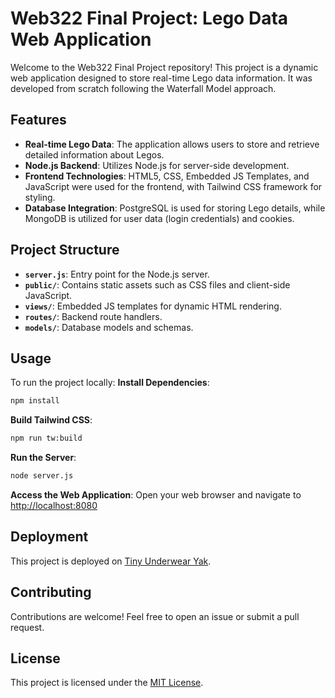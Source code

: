 # Web322 Final Project: Lego Data Web Application

Welcome to the Web322 Final Project repository! This project is a dynamic web application designed to store real-time Lego data information. It was developed from scratch following the Waterfall Model approach.

## Features

- **Real-time Lego Data**: The application allows users to store and retrieve detailed information about Legos.
- **Node.js Backend**: Utilizes Node.js for server-side development.
- **Frontend Technologies**: HTML5, CSS, Embedded JS Templates, and JavaScript were used for the frontend, with Tailwind CSS framework for styling.
- **Database Integration**: PostgreSQL is used for storing Lego details, while MongoDB is utilized for user data (login credentials) and cookies.

## Project Structure

- **`server.js`**: Entry point for the Node.js server.
- **`public/`**: Contains static assets such as CSS files and client-side JavaScript.
- **`views/`**: Embedded JS templates for dynamic HTML rendering.
- **`routes/`**: Backend route handlers.
- **`models/`**: Database models and schemas.

## Usage

To run the project locally:
 **Install Dependencies**:
   ```bash
   npm install
   ```

 **Build Tailwind CSS**:
   ```bash
   npm run tw:build
   ```

 **Run the Server**:
   ```bash
   node server.js
   ```

 **Access the Web Application**:
   Open your web browser and navigate to [http://localhost:8080](http://localhost:8080)

## Deployment

This project is deployed on [Tiny Underwear Yak]([https://tiny-underwear-yak.cyclic.app](https://web322-legosets-webapplication.onrender.com/)). 

## Contributing

Contributions are welcome! Feel free to open an issue or submit a pull request.

## License

This project is licensed under the [MIT License](LICENSE).



